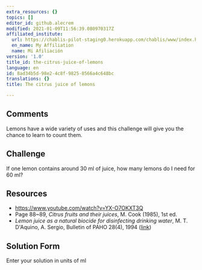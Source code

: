 ```yaml
---
extra_resources: {}
topics: []
editor_id: github.alecrem
modified: 2021-01-09T11:56:39.080970317Z
affiliated_institute:
  url: https://chablis-pilot-staging0.herokuapp.com/chablis/www/index.html#/teacher-affiliation-add
  en_name: My Affiliation
  name: Mi Afiliación
version: '1.0'
title_id: the-citrus-juice-of-lemons
language: en
id: 8ad34b5d-98e2-4c8f-9825-8566a4c648bc
translations: {}
title: The citrus juice of lemons

---
```


## Comments
Lemons have a wide variety of uses and this challenge will give you the chance to learn to count them.


## Challenge
If one lemon contains around 30 ml of juice, how many lemons do I need for 60 ml?


## Resources
- https://www.youtube.com/watch?v=YX-O7OKXT3Q
- Page 88~89, _Citrus fruits and their juices_, M. Cook (1985), 1st ed.
- _Lemon juice as a natural biocide for disinfecting drinking water_,  M. T. D'Aquino, A. Sergio, Bulletin of PAHO 28(4), 1994 ([link](https://iris.paho.org/handle/10665.2/26919?show=full))


## Solution Form
Enter your solution in units of ml


